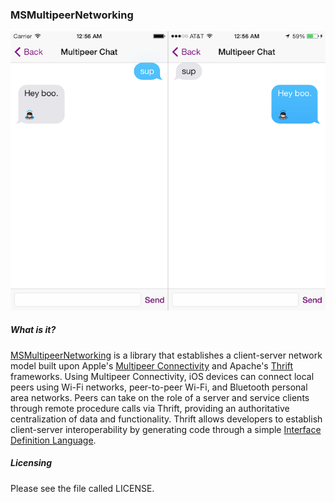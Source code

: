 ### MSMultipeerNetworking ###

![Example](Example.png)

##### What is it? #####

[MSMultipeerNetworking](https://github.com/mstultz/MSMultipeerNetworking "MSMultipeerNetworking") is a library that establishes a client-server network model built upon Apple's [Multipeer Connectivity](https://developer.apple.com/library/ios/documentation/MultipeerConnectivity/Reference/MultipeerConnectivityFramework/index.html) and Apache's [Thrift](https://github.com/apache/thrift "Thrift") frameworks. Using Multipeer Connectivity, iOS devices can connect local peers using Wi-Fi networks, peer-to-peer Wi-Fi, and Bluetooth personal area networks. Peers can take on the role of a server and service clients through remote procedure calls via Thrift, providing an authoritative centralization of data and functionality. Thrift allows developers to establish client-server interoperability by generating code through a simple [Interface Definition Language](http://thrift.apache.org/docs/idl "Interface Definition Language").

##### Licensing #####

Please see the file called LICENSE.
